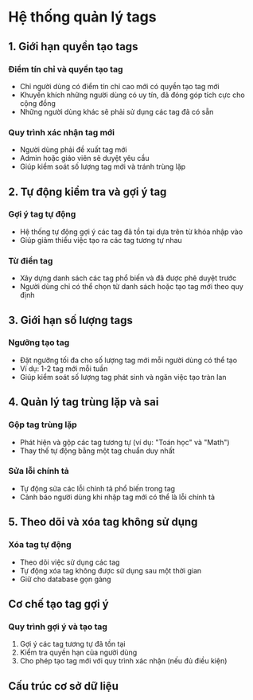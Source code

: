 # Hệ thống quản lý tags

## 1. Giới hạn quyền tạo tags

### Điểm tín chỉ và quyền tạo tag
- Chỉ người dùng có điểm tín chỉ cao mới có quyền tạo tag mới
- Khuyến khích những người dùng có uy tín, đã đóng góp tích cực cho cộng đồng
- Những người dùng khác sẽ phải sử dụng các tag đã có sẵn

### Quy trình xác nhận tag mới
- Người dùng phải đề xuất tag mới
- Admin hoặc giáo viên sẽ duyệt yêu cầu
- Giúp kiểm soát số lượng tag mới và tránh trùng lặp

## 2. Tự động kiểm tra và gợi ý tag

### Gợi ý tag tự động
- Hệ thống tự động gợi ý các tag đã tồn tại dựa trên từ khóa nhập vào
- Giúp giảm thiểu việc tạo ra các tag tương tự nhau

### Từ điển tag
- Xây dựng danh sách các tag phổ biến và đã được phê duyệt trước
- Người dùng chỉ có thể chọn từ danh sách hoặc tạo tag mới theo quy định

## 3. Giới hạn số lượng tags

### Ngưỡng tạo tag
- Đặt ngưỡng tối đa cho số lượng tag mới mỗi người dùng có thể tạo
- Ví dụ: 1-2 tag mới mỗi tuần
- Giúp kiểm soát số lượng tag phát sinh và ngăn việc tạo tràn lan

## 4. Quản lý tag trùng lặp và sai

### Gộp tag trùng lặp
- Phát hiện và gộp các tag tương tự (ví dụ: "Toán học" và "Math")
- Thay thế tự động bằng một tag chuẩn duy nhất

### Sửa lỗi chính tả
- Tự động sửa các lỗi chính tả phổ biến trong tag
- Cảnh báo người dùng khi nhập tag mới có thể là lỗi chính tả

## 5. Theo dõi và xóa tag không sử dụng

### Xóa tag tự động
- Theo dõi việc sử dụng các tag
- Tự động xóa tag không được sử dụng sau một thời gian
- Giữ cho database gọn gàng

## Cơ chế tạo tag gợi ý

### Quy trình gợi ý và tạo tag
1. Gợi ý các tag tương tự đã tồn tại
2. Kiểm tra quyền hạn của người dùng
3. Cho phép tạo tag mới với quy trình xác nhận (nếu đủ điều kiện)

## Cấu trúc cơ sở dữ liệu
